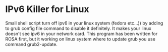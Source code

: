 # IPv6 Killer for Linux 

Small shell script turn off ipv6 in your linux system (fedora etc...)) by adding to grub config file command to disable it definitely. It makes your linux doesn't see ipv6 in your network card. This program has been written for ROSA first, but it working on linux system where to update grub you use command grub2-update. 
